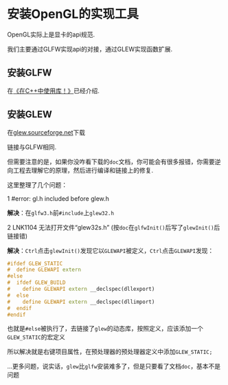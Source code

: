 # 安装OpenGL的实现工具

OpenGL实际上是显卡的api规范.

我们主要通过GLFW实现api的对接，通过GLEW实现函数扩展.

## 安装GLFW

在[《在C++中使用库！》](../C++/在C++中使用库！.md)已经介绍.



## 安装GLEW

在[glew.sourceforge.net](glew.sourceforge.net)下载

链接与GLFW相同.

但需要注意的是，如果你没咋看下载的`doc`文档，你可能会有很多报错，你需要逆向工程去理解它的原理，然后进行编译和链接上的修复.

这里整理了几个问题：

1 #error:  gl.h included before glew.h

​	**解决**：在`glfw3.h`前`#include`上`glew32.h`

2 LNK1104	无法打开文件“glew32s.h” (按`doc`在`glfwInit()`后写了`glewInit()`后链接错)

​	**解决**：`Ctrl`点击`glewInit()`发现它以`GLEWAPI`被定义，`Ctrl`点击`GLEWAPI`发现：

```cpp
#ifdef GLEW_STATIC
#  define GLEWAPI extern
#else
#  ifdef GLEW_BUILD
#    define GLEWAPI extern __declspec(dllexport)
#  else
#    define GLEWAPI extern __declspec(dllimport)
#  endif
#endif
```

也就是`#else`被执行了，去链接了`glew`的动态库，按照定义，应该添加一个`GLEW_STATIC`的宏定义

所以解决就是右键项目属性，在预处理器的预处理器定义中添加`GLEW_STATIC;`

...更多问题，说实话，`glew`比`glfw`安装难多了，但是只要看了文档`doc`，基本不是问题
